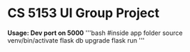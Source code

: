 # CS 5153 UI Group Project

**Usage: Dev port on 5000**
'''bash
#inside app folder
source venv/bin/activate
flask db upgrade
flask run
'''
